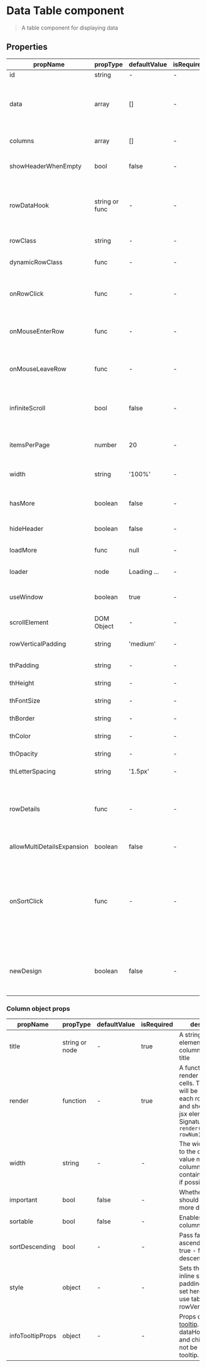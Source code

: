 # Data Table component

> A table component for displaying data

## Properties

| propName | propType | defaultValue | isRequired | description |
|----------|----------|--------------|------------|-------------|
| id | string | - | - | An id to pass to the table |
| data | array | [] | - | The data to display. (If data.id exists then it will be used as the React key value for each row, otherwise, the rowIndex will be used) |
| columns | array | [] | - | Configuration of the table's columns. See table below |
| showHeaderWhenEmpty | bool | false | - | Should the table show the header when data is empty |
| rowDataHook | string or func | - | - | A string data-hook to apply to all table body rows. or a func which calculates the data-hook for each row  - Signature: `(rowData, rowNum) => string`|
| rowClass | string | - | - | A class to apply to all table body rows |
| dynamicRowClass | func | - | - | A func that gets row data and returns a class(es) to apply to that specific row |
| onRowClick | func | - | - | A callback method to be called on row click. Signature: `onRowClick(rowData, rowNum)` |
| onMouseEnterRow | func | - | - | A callback method to be called on row mouse enter. Signature: `onMouseEnterRow(rowData, rowNum)` |
| onMouseLeaveRow | func | - | - | A callback method to be called on row mouse leave. Signature: `onMouseLeaveRow(rowData, rowNum)` |
| infiniteScroll | bool | false | - | If true, table will not render all data to begin with, but will gradually render the data as the user scrolls |
| itemsPerPage | number | 20 | - | If infiniteScroll is on, this prop will determine how many rows will be rendered on each load |
| width | string | '100%' | - | The width of the fixed table. Can be in percentages or pixels. |
| hasMore | boolean | false | - | Whether there are more items to be loaded. Event listeners are removed if false.
| hideHeader | boolean | false | - | Should we hide the header of the table.
| loadMore | func | null | - | A callback when more items are requested by the user. |
| loader | node | Loading ...| - | The loader to show when loading more items. |
| useWindow | boolean | true | - | Add scroll listeners to the window, or else, the component's parentNode. |
| scrollElement | DOM Object | - | - | Add scroll listeners to specified DOM Object. |
| rowVerticalPadding | string | 'medium' | - | Table cell vertical padding. should be 'medium' or 'large' |
| thPadding | string | - | - | *Deprecated* Table headers padding |
| thHeight | string | - | - | *Deprecated* Table headers height |
| thFontSize | string | - | - | *Deprecated* Table headers font size |
| thBorder | string | - | - | *Deprecated* Table headers border |
| thColor | string | - | - | *Deprecated* Table headers color |
| thOpacity | string | - | - | *Deprecated* Table headers opacity |
| thLetterSpacing | string | '1.5px' | - | Table headers letter spacing |
| rowDetails | func | - | - | Function that returns React component that will be rendered in row details section. Example: `rowDetails={(row, rowNum) => <MyRowDetailsComponent {...row} />}` |
| allowMultiDetailsExpansion | boolean | false | - | Allows to open multiple row details |
| onSortClick | func | - | - | A callback function called on each column title click. Signature `onSortClick(colData, colNum, nextSortingDirection)`. The `nextSortingDirection` is the desired sorting direction to be set after the user has changed the sorting direction. |
| newDesign | boolean | false | - | A flag specifying weather to apply the new layout/design update. Default will change to true in the next major release (version 5.0.0)|

### Column object props

| propName | propType | defaultValue | isRequired | description |
|----------|----------|--------------|------------|-------------|
| title | string or node | - | true | A string or any element, the column's header title  |
| render | function | - | true | A function to render column cells. The function will be called with each row's data and should return a jsx element. Signature: `render(rowData, rowNum)` |
| width | string | - | - | The width to apply to the column. No value means column will try to contain its children, if possible |
| important | bool | false | - | Whether font color should be stronger, more dominant |
| sortable | bool | false | - | Enables sorting by column |
| sortDescending | bool | - | - | Pass false - for ascending sort, true - for descending|
| style | object | - | - | Sets the column inline style. Vertical padding cannot be set here, please use table rowVerticalPadding  |
| infoTooltipProps | object | - | - | Props object for [tooltip](https://wix-wix-style-react.surge.sh/?selectedKind=7.%20Tooltips&selectedStory=7.1.%20Tooltip&full=0&addons=0&stories=1&panelRight=0). Note: dataHook, moveBy and children will not be passed to tooltip. |
